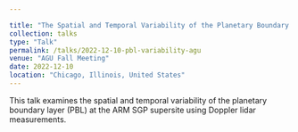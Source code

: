 ```yaml
---

title: "The Spatial and Temporal Variability of the Planetary Boundary Layer at the ARM SGP Supersite"
collection: talks
type: "Talk"
permalink: /talks/2022-12-10-pbl-variability-agu
venue: "AGU Fall Meeting"
date: 2022-12-10
location: "Chicago, Illinois, United States"
---
```


This talk examines the spatial and temporal variability of the planetary boundary layer (PBL) at the ARM SGP supersite using Doppler lidar measurements.
